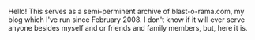 Hello! This serves as a semi-perminent archive of blast-o-rama.com, my blog which I've run since February 2008.
I don't know if it will ever serve anyone besides myself and or friends and family members, but, here it is.
